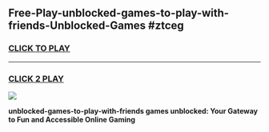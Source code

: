 
## Free-Play-unblocked-games-to-play-with-friends-Unblocked-Games #ztceg
<h3>
<a href="https://news.freeplayer.one?title=unblocked-games-to-play-with-friends&ref=8M">CLICK TO PLAY</a></h3>
<hr>

<h3>
<a href="https://news.freeplayer.one?title=unblocked-games-to-play-with-friends&ref=8M">CLICK 2 PLAY</a>
  
</h3>

<a href="https://news.freeplayer.one?title=unblocked-games-to-play-with-friends&ref=8M"><img src="https://clearcache.store/games.png"></a>


**unblocked-games-to-play-with-friends games unblocked: Your Gateway to Fun and Accessible Online Gaming**
